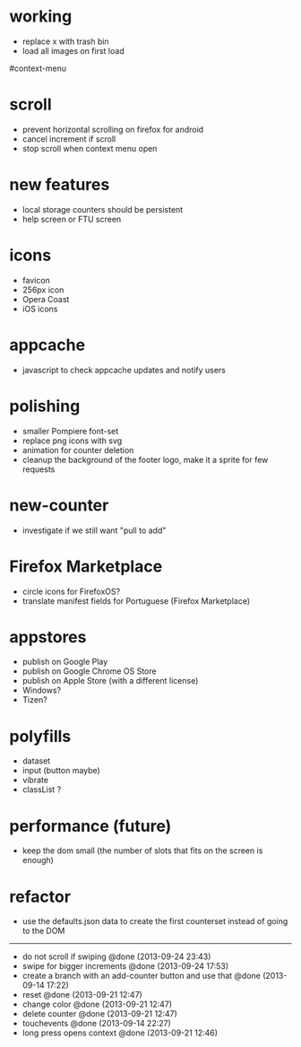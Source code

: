 # working
- replace x with trash bin
- load all images on first load

#context-menu

# scroll
- prevent horizontal scrolling on firefox for android
- cancel increment if scroll
- stop scroll when context menu open

# new features
- local storage counters should be persistent
- help screen or FTU screen

# icons
- favicon
- 256px icon
- Opera Coast
- iOS icons

# appcache
- javascript to check appcache updates and notify users

# polishing
- smaller Pompiere font-set
- replace png icons with svg
- animation for counter deletion
- cleanup the background of the footer logo, make it a sprite for few requests

# new-counter
- investigate if we still want "pull to add"

# Firefox Marketplace
- circle icons for FirefoxOS?
- translate manifest fields for Portuguese (Firefox Marketplace)

# appstores
- publish on Google Play
- publish on Google Chrome OS Store
- publish on Apple Store (with a different license)
- Windows?
- Tizen?

# polyfills
- dataset
- input (button maybe)
- vibrate
- classList ?

# performance (future)
- keep the dom small (the number of slots that fits on the screen is enough)

# refactor
- use the defaults.json data to create the first counterset instead of going to the DOM


-----
+ do not scroll if swiping @done (2013-09-24 23:43)
+ swipe for bigger increments @done (2013-09-24 17:53)
+ create a branch with an add-counter button and use that @done (2013-09-14 17:22)
+ reset @done (2013-09-21 12:47)
+ change color @done (2013-09-21 12:47)
+ delete counter @done (2013-09-21 12:47)
+ touchevents @done (2013-09-14 22:27)
+ long press opens context @done (2013-09-21 12:46)
